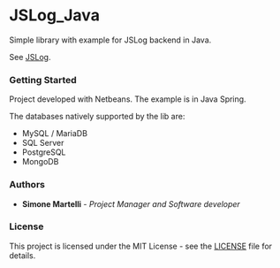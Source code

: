 # JSLog_Java

Simple library with example for JSLog backend in Java.

See [JSLog](https://github.com/rippetanks/JSLog).

### Getting Started

Project developed with Netbeans. The example is in Java Spring.

The databases natively supported by the lib are:
* MySQL / MariaDB
* SQL Server
* PostgreSQL
* MongoDB

### Authors

* **Simone Martelli** - *Project Manager and Software developer*

### License

This project is licensed under the MIT License - see the [LICENSE](LICENSE) file for details.
